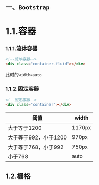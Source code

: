 ## 一、`Bootstrap`

# 1.1.容器

### 1.1.1.流体容器

```html
<!--流体容器-->
<div class="container-fluid"></div>
```

此时的`width=auto`

### 1.1.2.固定容器

```html
<!--固定容器-->
<div class="container"></div>
```

| 阈值                  | width  |
| --------------------- | ------ |
| 大于等于1200          | 1170px |
| 大于等于992，小于1200 | 970px  |
| 大于等于768，小于992  | 750px  |
| 小于768               | auto   |

## 1.2.栅格

